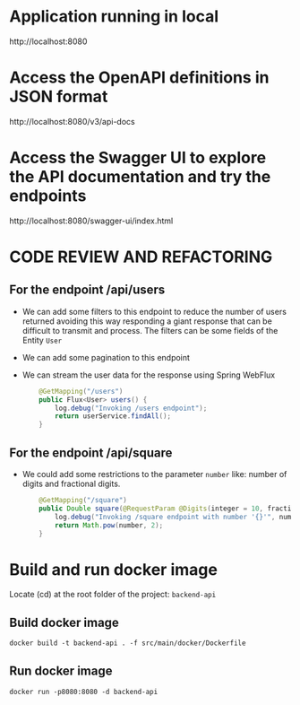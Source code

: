 # Application running in local
http://localhost:8080

# Access the OpenAPI definitions in JSON format
http://localhost:8080/v3/api-docs

# Access the Swagger UI to explore the API documentation and try the endpoints
http://localhost:8080/swagger-ui/index.html

# CODE REVIEW AND REFACTORING
## For the endpoint /api/users
- We can add some filters to this endpoint to reduce the number of users returned avoiding this way 
  responding a giant response that can be difficult to transmit and process. The filters can be some fields
  of the Entity `User`
- We can add some pagination to this endpoint
- We can stream the user data for the response using Spring WebFlux

    ```java
        @GetMapping("/users")
        public Flux<User> users() {
            log.debug("Invoking /users endpoint");
            return userService.findAll();
        }
    ```

## For the endpoint /api/square
-  We could add some restrictions to the parameter `number` like: number of digits and fractional digits.

    ```java
        @GetMapping("/square")
        public Double square(@RequestParam @Digits(integer = 10, fraction = 2) Double number) {
            log.debug("Invoking /square endpoint with number '{}'", number);
            return Math.pow(number, 2);
        }
    ```
   
# Build and run docker image
Locate (cd) at the root folder of the project: `backend-api`

## Build docker image
```dockerfile
docker build -t backend-api . -f src/main/docker/Dockerfile
```

## Run docker image
```dockerfile
docker run -p8080:8080 -d backend-api
```